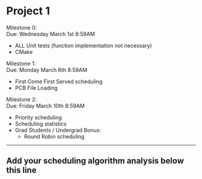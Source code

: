 # Project 1

Milestone 0:  
Due: Wednesday March 1st 8:59AM
  - ALL Unit tests (function implementation not necessary)
  - CMake

Milestone 1:  
Due: Monday March 6th 8:59AM
  - First Come First Served scheduling
  - PCB File Loading

Milestone 2:  
Due: Friday March 10th 8:59AM
  - Priority scheduling
  - Scheduling statistics
  - Grad Students / Undergrad Bonus:
    - Round Robin scheduling

----  
Add your scheduling algorithm analysis below this line  
----
